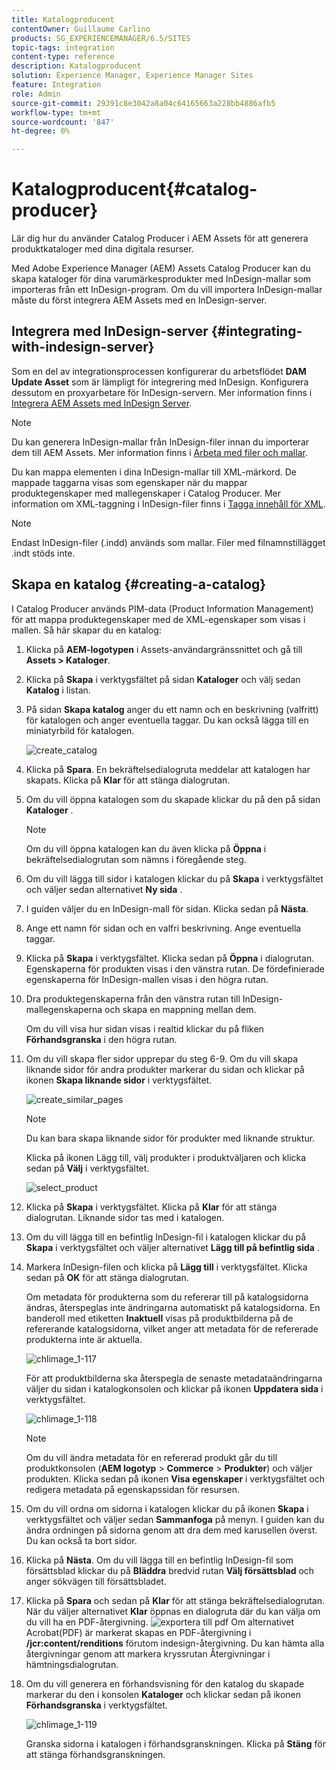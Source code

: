 ```yaml
---
title: Katalogproducent
contentOwner: Guillaume Carlino
products: SG_EXPERIENCEMANAGER/6.5/SITES
topic-tags: integration
content-type: reference
description: Katalogproducent
solution: Experience Manager, Experience Manager Sites
feature: Integration
role: Admin
source-git-commit: 29391c8e3042a8a04c64165663a228bb4886afb5
workflow-type: tm+mt
source-wordcount: '847'
ht-degree: 0%

---
```


# Katalogproducent{#catalog-producer}

Lär dig hur du använder Catalog Producer i AEM Assets för att generera produktkataloger med dina digitala resurser.

Med Adobe Experience Manager (AEM) Assets Catalog Producer kan du skapa kataloger för dina varumärkesprodukter med InDesign-mallar som importeras från ett InDesign-program. Om du vill importera InDesign-mallar måste du först integrera AEM Assets med en InDesign-server.

## Integrera med InDesign-server {#integrating-with-indesign-server}

Som en del av integrationsprocessen konfigurerar du arbetsflödet **DAM Update Asset** som är lämpligt för integrering med InDesign. Konfigurera dessutom en proxyarbetare för InDesign-servern. Mer information finns i [Integrera AEM Assets med InDesign Server](/help/assets/indesign.md).

>[!NOTE]
>
>Du kan generera InDesign-mallar från InDesign-filer innan du importerar dem till AEM Assets. Mer information finns i [Arbeta med filer och mallar](https://helpx.adobe.com/indesign/using/files-templates.html).
>
>Du kan mappa elementen i dina InDesign-mallar till XML-märkord. De mappade taggarna visas som egenskaper när du mappar produktegenskaper med mallegenskaper i Catalog Producer. Mer information om XML-taggning i InDesign-filer finns i [Tagga innehåll för XML](https://helpx.adobe.com/indesign/using/tagging-content-xml.html).

>[!NOTE]
>
>Endast InDesign-filer (.indd) används som mallar. Filer med filnamnstillägget .indt stöds inte.

## Skapa en katalog {#creating-a-catalog}

I Catalog Producer används PIM-data (Product Information Management) för att mappa produktegenskaper med de XML-egenskaper som visas i mallen. Så här skapar du en katalog:

1. Klicka på **AEM-logotypen** i Assets-användargränssnittet och gå till **Assets > Kataloger**.
1. Klicka på **Skapa** i verktygsfältet på sidan **Kataloger** och välj sedan **Katalog** i listan.
1. På sidan **Skapa katalog** anger du ett namn och en beskrivning (valfritt) för katalogen och anger eventuella taggar. Du kan också lägga till en miniatyrbild för katalogen.

   ![create_catalog](assets/create_catalog.png)

1. Klicka på **Spara**. En bekräftelsedialogruta meddelar att katalogen har skapats. Klicka på **Klar** för att stänga dialogrutan.
1. Om du vill öppna katalogen som du skapade klickar du på den på sidan **Kataloger** .

   >[!NOTE]
   >
   >Om du vill öppna katalogen kan du även klicka på **Öppna** i bekräftelsedialogrutan som nämns i föregående steg.

1. Om du vill lägga till sidor i katalogen klickar du på **Skapa** i verktygsfältet och väljer sedan alternativet **Ny sida** .
1. I guiden väljer du en InDesign-mall för sidan. Klicka sedan på **Nästa**.
1. Ange ett namn för sidan och en valfri beskrivning. Ange eventuella taggar.
1. Klicka på **Skapa** i verktygsfältet. Klicka sedan på **Öppna** i dialogrutan. Egenskaperna för produkten visas i den vänstra rutan. De fördefinierade egenskaperna för InDesign-mallen visas i den högra rutan.
1. Dra produktegenskaperna från den vänstra rutan till InDesign-mallegenskaperna och skapa en mappning mellan dem.

   Om du vill visa hur sidan visas i realtid klickar du på fliken **Förhandsgranska** i den högra rutan.

1. Om du vill skapa fler sidor upprepar du steg 6-9. Om du vill skapa liknande sidor för andra produkter markerar du sidan och klickar på ikonen **Skapa liknande sidor** i verktygsfältet.

   ![create_similar_pages](assets/create_similar_pages.png)

   >[!NOTE]
   >
   >Du kan bara skapa liknande sidor för produkter med liknande struktur.

   Klicka på ikonen Lägg till, välj produkter i produktväljaren och klicka sedan på **Välj** i verktygsfältet.

   ![select_product](assets/select_product.png)

1. Klicka på **Skapa** i verktygsfältet. Klicka på **Klar** för att stänga dialogrutan. Liknande sidor tas med i katalogen.
1. Om du vill lägga till en befintlig InDesign-fil i katalogen klickar du på **Skapa** i verktygsfältet och väljer alternativet **Lägg till på befintlig sida** .
1. Markera InDesign-filen och klicka på **Lägg till** i verktygsfältet. Klicka sedan på **OK** för att stänga dialogrutan.

   Om metadata för produkterna som du refererar till på katalogsidorna ändras, återspeglas inte ändringarna automatiskt på katalogsidorna. En banderoll med etiketten **Inaktuell** visas på produktbilderna på de refererande katalogsidorna, vilket anger att metadata för de refererade produkterna inte är aktuella.

   ![chlimage_1-117](assets/chlimage_1-117a.png)

   För att produktbilderna ska återspegla de senaste metadataändringarna väljer du sidan i katalogkonsolen och klickar på ikonen **Uppdatera sida** i verktygsfältet.

   ![chlimage_1-118](assets/chlimage_1-118a.png)

   >[!NOTE]
   >
   >Om du vill ändra metadata för en refererad produkt går du till produktkonsolen (**AEM logotyp** > **Commerce** > **Produkter**) och väljer produkten. Klicka sedan på ikonen **Visa egenskaper** i verktygsfältet och redigera metadata på egenskapssidan för resursen.

1. Om du vill ordna om sidorna i katalogen klickar du på ikonen **Skapa** i verktygsfältet och väljer sedan **Sammanfoga** på menyn. I guiden kan du ändra ordningen på sidorna genom att dra dem med karusellen överst. Du kan också ta bort sidor.

1. Klicka på **Nästa**. Om du vill lägga till en befintlig InDesign-fil som försättsblad klickar du på **Bläddra** bredvid rutan **Välj försättsblad** och anger sökvägen till försättsbladet.
1. Klicka på **Spara** och sedan på **Klar** för att stänga bekräftelsedialogrutan.
När du väljer alternativet **Klar** öppnas en dialogruta där du kan välja om du vill ha en PDF-återgivning.
   ![exportera till pdf](assets/CatalogPDF.png)
Om alternativet Acrobat(PDF) är markerat skapas en PDF-återgivning i **/jcr:content/renditions** förutom indesign-återgivning. Du kan hämta alla återgivningar genom att markera kryssrutan Återgivningar i hämtningsdialogrutan.

1. Om du vill generera en förhandsvisning för den katalog du skapade markerar du den i konsolen **Kataloger** och klickar sedan på ikonen **Förhandsgranska** i verktygsfältet.

   ![chlimage_1-119](assets/chlimage_1-119a.png)

   Granska sidorna i katalogen i förhandsgranskningen. Klicka på **Stäng** för att stänga förhandsgranskningen.
